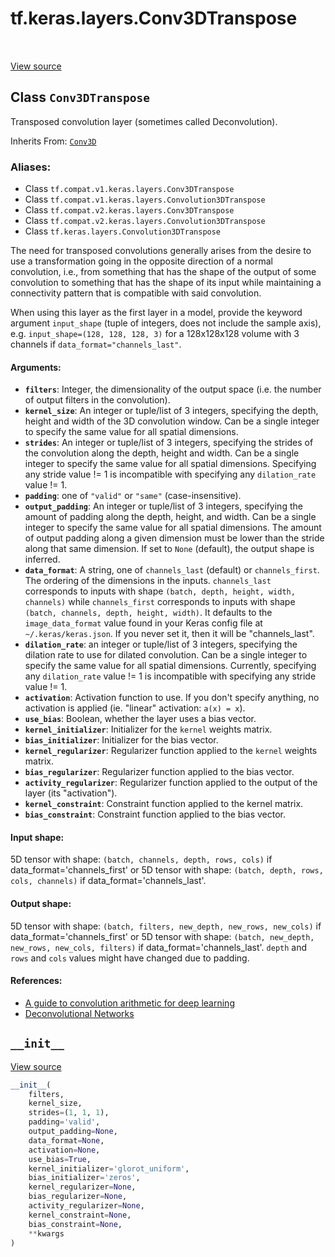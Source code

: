 <div itemscope itemtype="http://developers.google.com/ReferenceObject">
<meta itemprop="name" content="tf.keras.layers.Conv3DTranspose" />
<meta itemprop="path" content="Stable" />
<meta itemprop="property" content="__init__"/>
</div>

# tf.keras.layers.Conv3DTranspose

<!-- Insert buttons -->

<table class="tfo-notebook-buttons tfo-api" align="left">
</table>

<a target="_blank" href="/code/stable/tensorflow/python/keras/layers/convolutional.py">View source</a>



## Class `Conv3DTranspose`

<!-- Start diff -->
Transposed convolution layer (sometimes called Deconvolution).

Inherits From: [`Conv3D`](../../../tf/keras/layers/Conv3D.md)

### Aliases:

* Class `tf.compat.v1.keras.layers.Conv3DTranspose`
* Class `tf.compat.v1.keras.layers.Convolution3DTranspose`
* Class `tf.compat.v2.keras.layers.Conv3DTranspose`
* Class `tf.compat.v2.keras.layers.Convolution3DTranspose`
* Class `tf.keras.layers.Convolution3DTranspose`


<!-- Placeholder for "Used in" -->

The need for transposed convolutions generally arises
from the desire to use a transformation going in the opposite direction
of a normal convolution, i.e., from something that has the shape of the
output of some convolution to something that has the shape of its input
while maintaining a connectivity pattern that is compatible with
said convolution.

When using this layer as the first layer in a model,
provide the keyword argument `input_shape`
(tuple of integers, does not include the sample axis),
e.g. `input_shape=(128, 128, 128, 3)` for a 128x128x128 volume with 3 channels
if `data_format="channels_last"`.

#### Arguments:


* <b>`filters`</b>: Integer, the dimensionality of the output space
    (i.e. the number of output filters in the convolution).
* <b>`kernel_size`</b>: An integer or tuple/list of 3 integers, specifying the
    depth, height and width of the 3D convolution window.
    Can be a single integer to specify the same value for
    all spatial dimensions.
* <b>`strides`</b>: An integer or tuple/list of 3 integers,
    specifying the strides of the convolution along the depth, height
      and width.
    Can be a single integer to specify the same value for
    all spatial dimensions.
    Specifying any stride value != 1 is incompatible with specifying
    any `dilation_rate` value != 1.
* <b>`padding`</b>: one of `"valid"` or `"same"` (case-insensitive).
* <b>`output_padding`</b>: An integer or tuple/list of 3 integers,
  specifying the amount of padding along the depth, height, and
  width.
  Can be a single integer to specify the same value for all
  spatial dimensions.
  The amount of output padding along a given dimension must be
  lower than the stride along that same dimension.
  If set to `None` (default), the output shape is inferred.
* <b>`data_format`</b>: A string,
  one of `channels_last` (default) or `channels_first`.
  The ordering of the dimensions in the inputs.
  `channels_last` corresponds to inputs with shape
  `(batch, depth, height, width, channels)` while `channels_first`
  corresponds to inputs with shape
  `(batch, channels, depth, height, width)`.
  It defaults to the `image_data_format` value found in your
  Keras config file at `~/.keras/keras.json`.
  If you never set it, then it will be "channels_last".
* <b>`dilation_rate`</b>: an integer or tuple/list of 3 integers, specifying
  the dilation rate to use for dilated convolution.
  Can be a single integer to specify the same value for
  all spatial dimensions.
  Currently, specifying any `dilation_rate` value != 1 is
  incompatible with specifying any stride value != 1.
* <b>`activation`</b>: Activation function to use.
  If you don't specify anything, no activation is applied
  (ie. "linear" activation: `a(x) = x`).
* <b>`use_bias`</b>: Boolean, whether the layer uses a bias vector.
* <b>`kernel_initializer`</b>: Initializer for the `kernel` weights matrix.
* <b>`bias_initializer`</b>: Initializer for the bias vector.
* <b>`kernel_regularizer`</b>: Regularizer function applied to
  the `kernel` weights matrix.
* <b>`bias_regularizer`</b>: Regularizer function applied to the bias vector.
* <b>`activity_regularizer`</b>: Regularizer function applied to
  the output of the layer (its "activation").
* <b>`kernel_constraint`</b>: Constraint function applied to the kernel matrix.
* <b>`bias_constraint`</b>: Constraint function applied to the bias vector.


#### Input shape:

5D tensor with shape:
`(batch, channels, depth, rows, cols)` if data_format='channels_first'
or 5D tensor with shape:
`(batch, depth, rows, cols, channels)` if data_format='channels_last'.



#### Output shape:

5D tensor with shape:
`(batch, filters, new_depth, new_rows, new_cols)` if
  data_format='channels_first'
or 5D tensor with shape:
`(batch, new_depth, new_rows, new_cols, filters)` if
  data_format='channels_last'.
`depth` and `rows` and `cols` values might have changed due to padding.



#### References:

- [A guide to convolution arithmetic for deep
  learning](https://arxiv.org/abs/1603.07285v1)
- [Deconvolutional
  Networks](https://www.matthewzeiler.com/mattzeiler/deconvolutionalnetworks.pdf)


<h2 id="__init__"><code>__init__</code></h2>

<a target="_blank" href="/code/stable/tensorflow/python/keras/layers/convolutional.py">View source</a>

``` python
__init__(
    filters,
    kernel_size,
    strides=(1, 1, 1),
    padding='valid',
    output_padding=None,
    data_format=None,
    activation=None,
    use_bias=True,
    kernel_initializer='glorot_uniform',
    bias_initializer='zeros',
    kernel_regularizer=None,
    bias_regularizer=None,
    activity_regularizer=None,
    kernel_constraint=None,
    bias_constraint=None,
    **kwargs
)
```






